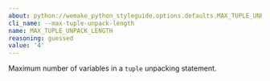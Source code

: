 ```yaml
---
about: python://wemake_python_styleguide.options.defaults.MAX_TUPLE_UNPACK_LENGTH
cli_name: --max-tuple-unpack-length
name: MAX_TUPLE_UNPACK_LENGTH
reasoning: guessed
value: '4'
---
```


Maximum number of variables in a `tuple` unpacking statement.